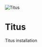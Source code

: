![Titus](https://user-images.githubusercontent.com/12195962/121891937-b1db1400-cd4e-11eb-9c57-a4b324087b33.PNG)

# Titus
Titus installation

